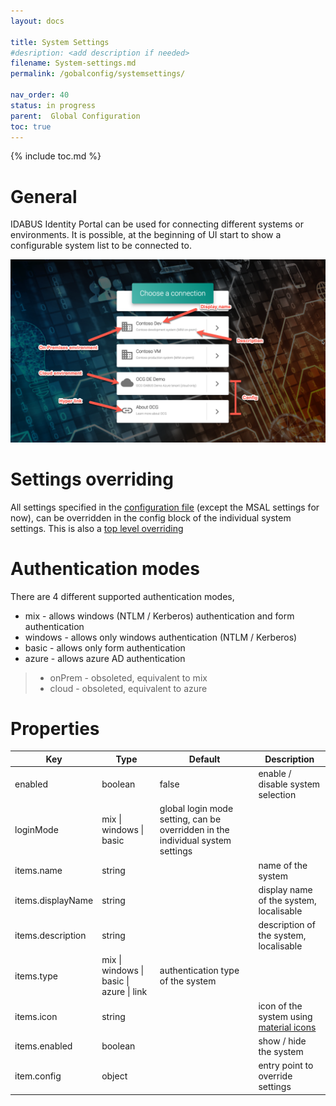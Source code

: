 ```yaml
---
layout: docs

title: System Settings
#desription: <add description if needed>
filename: System-settings.md
permalink: /gobalconfig/systemsettings/

nav_order: 40
status: in progress
parent:  Global Configuration
toc: true
---
```


{% include toc.md %}



# General

IDABUS Identity Portal can be used for connecting different systems or environments. It is possible, at the beginning of UI start to show a configurable system list to be connected to.

![images_systems.png](/img/images_systems-b3733ae6-1d5c-473b-8748-32bc13962e16.png)

# Settings overriding

All settings specified in the [configuration file](/gobalconfig/configfiles/) (except the MSAL settings for now), can be overridden in the config block of the individual system settings. This is also a [top level overriding](/gobalconfig/#Overriding)

# Authentication modes

There are 4 different supported authentication modes,
- mix - allows windows (NTLM / Kerberos) authentication and form authentication
- windows - allows only windows authentication (NTLM / Kerberos)
- basic - allows only form authentication
- azure - allows azure AD authentication

> - onPrem - obsoleted, equivalent to mix
> - cloud - obsoleted, equivalent to azure

# Properties

|Key|Type|Default|Description|
|--|--|--|--|
|enabled|boolean|false|enable / disable system selection|
|loginMode|mix &#124; windows &#124; basic|global login mode setting, can be overridden in the individual system settings|
|items.name|string||name of the system|
|items.displayName|string||display name of the system, localisable|
|items.description|string||description of the system, localisable|
|items.type|mix &#124; windows &#124; basic &#124; azure &#124; link|authentication type of the system|
|items.icon|string||icon of the system using [material icons](https://fonts.google.com/icons?icon.set=Material+Icons)
|items.enabled|boolean||show / hide the system|
|item.config|object||entry point to override settings|
